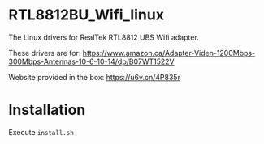 # RTL8812BU_Wifi_linux

The Linux drivers for RealTek RTL8812 UBS Wifi adapter.

These drivers are for: https://www.amazon.ca/Adapter-Viden-1200Mbps-300Mbps-Antennas-10-6-10-14/dp/B07WT1522V

Website provided in the box: https://u6v.cn/4P835r

# Installation

Execute `install.sh`
